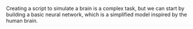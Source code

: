 Creating a script to simulate a brain is a complex task, but we can start by building a basic neural network, which is a simplified model inspired by the human brain. 
